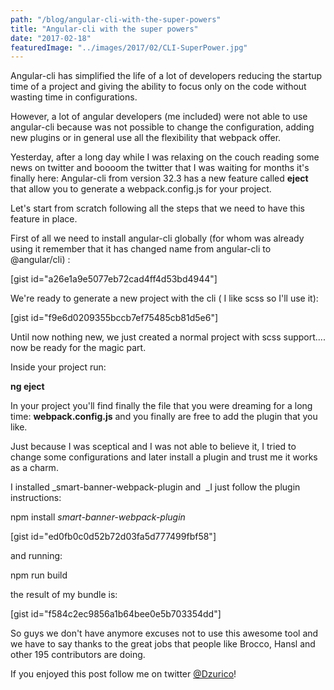 ```yaml
---
path: "/blog/angular-cli-with-the-super-powers"
title: "Angular-cli with the super powers"
date: "2017-02-18"
featuredImage: "../images/2017/02/CLI-SuperPower.jpg"
---
```


Angular-cli has simplified the life of a lot of developers reducing the startup time of a project and giving the ability to focus only on the code without wasting time in configurations.

However, a lot of angular developers (me included) were not able to use angular-cli because was not possible to change the configuration, adding new plugins or in general use all the flexibility that webpack offer.

Yesterday, after a long day while I was relaxing on the couch reading some news on twitter and boooom the twitter that I was waiting for months it's finally here: Angular-cli from version 32.3 has a new feature called **eject** that allow you to generate a webpack.config.js for your project.

Let's start from scratch following all the steps that we need to have this feature in place.

First of all we need to install angular-cli globally (for whom was already using it remember that it has changed name from angular-cli to @angular/cli) :

\[gist id="a26e1a9e5077eb72cad4ff4d53bd4944"\]

We're ready to generate a new project with the cli ( I like scss so I'll use it):

\[gist id="f9e6d0209355bccb7ef75485cb81d5e6"\]

Until now nothing new, we just created a normal project with scss support.... now be ready for the magic part.

Inside your project run:

**ng eject**

In your project you'll find finally the file that you were dreaming for a long time: **webpack.config.js** and you finally are free to add the plugin that you like.

Just because I was sceptical and I was not able to believe it, I tried to change some configurations and later install a plugin and trust me it works as a charm.

I installed _smart-banner-webpack-plugin and  _I just follow the plugin instructions:

npm install *smart-banner-webpack-plugin*

\[gist id="ed0fb0c0d52b72d03fa5d777499fbf58"\]

and running:

npm run build

the result of my bundle is:

\[gist id="f584c2ec9856a1b64bee0e5b703354dd"\]

So guys we don't have anymore excuses not to use this awesome tool and we have to say thanks to the great jobs that people like Brocco, Hansl and other 195 contributors are doing.

If you enjoyed this post follow me on twitter [@Dzurico](https://twitter.com/dzurico)!
